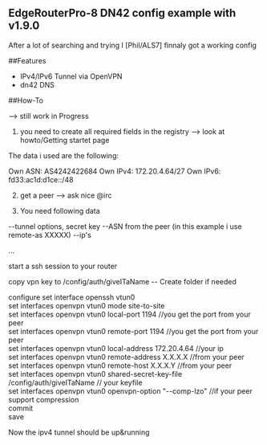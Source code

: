 ## EdgeRouterPro-8 DN42 config example with v1.9.0 

After a lot of searching and trying I [Phil/ALS7] finnaly got a working config

##Features

* IPv4/IPv6 Tunnel via OpenVPN
* dn42 DNS

##How-To

--> still work in Progress

1) you need to create all required fields in the registry --> look at howto/Getting startet page

The data i used are the following:

Own ASN: AS4242422684
Own IPv4: 172.20.4.64/27
Own IPv6: fd33:ac1d:d1ce::/48

2) get a peer --> ask nice @irc

3) You need following data

--tunnel options, secret key
--ASN from the peer (in this example i use remote-as XXXXX)
--ip's

...


start a ssh session to your router

copy vpn key to /config/auth/giveITaName -- Create folder if needed

configure
set interface openssh vtun0  
set interfaces openvpn vtun0 mode site-to-site  
set interfaces openvpn vtun0 local-port 1194  //you get the port from your peer  
set interfaces openvpn vtun0 remote-port 1194 //you get the port from your peer  
set interfaces openvpn vtun0 local-address 172.20.4.64 //your ip   
set interfaces openvpn vtun0 remote-address X.X.X.X //from your peer  
set interfaces openvpn vtun0 remote-host X.X.X.Y //from your peer  
set interfaces openvpn vtun0 shared-secret-key-file /config/auth/giveITaName  // your keyfile  
set interfaces openvpn vtun0 openvpn-option "--comp-lzo"  //if your peer support compression  
commit   
save  

Now the ipv4 tunnel should be up&running







